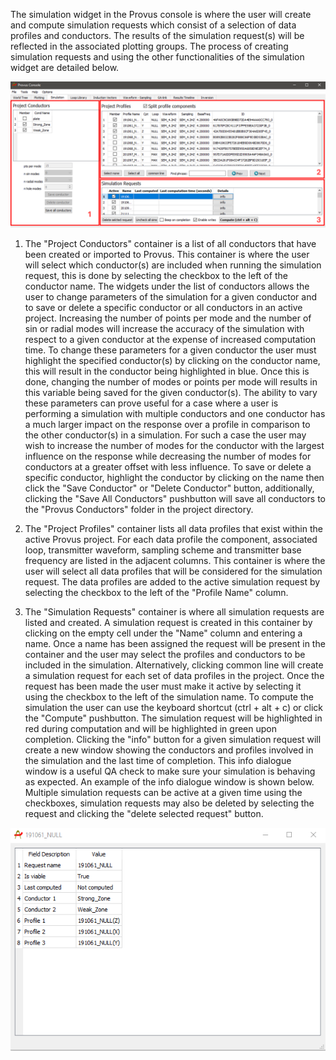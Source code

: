 The simulation widget in the Provus console is where the user will create and compute simulation requests which consist of a selection of data profiles and conductors. The results of the simulation request(s) will be reflected in the associated plotting groups. The process of creating simulation requests and using the other functionalities of the simulation widget are detailed below.

![The simulation widget in Provus divided into specific numbered containers for further explanation](../images/newsim_label.PNG)

1. The "Project Conductors" container is a list of all conductors that have been created or imported to Provus. This container is where the user will select which conductor(s) are included when running the simulation request, this is done by selecting the checkbox to the left of the conductor name. The widgets under the list of conductors allows the user to change parameters of the simulation for a given conductor and to save or delete a specific conductor or all conductors in an active project. Increasing the number of points per mode and the number of sin or radial modes will increase the accuracy of the simulation with respect to a given conductor at the expense of increased computation time. To change these parameters for a given conductor the user must highlight the specified conductor(s) by clicking on the conductor name, this will result in the conductor being highlighted in blue. Once this is done, changing the number of modes or points per mode will results in this variable being saved for the given conductor(s). The ability to vary these parameters can prove useful for a case where a user is performing a simulation with multiple conductors and one conductor has a much larger impact on the response over a profile in comparison to the other conductor(s) in a simulation. For such a case the user may wish to increase the number of modes for the conductor with the largest influence on the response while decreasing the number of modes for conductors at a greater offset with less influence. To save or delete a specific conductor, highlight the conductor by clicking on the name then click the "Save Conductor" or "Delete Conductor" button, additionally, clicking the "Save All Conductors" pushbutton will save all conductors to the "Provus Conductors" folder in the project directory.

2. The "Project Profiles" container lists all data profiles that exist within the active Provus project. For each data profile the component, associated loop, transmitter waveform, sampling scheme and transmitter base frequency are listed in the adjacent columns. This container is where the user will select all data profiles that will be considered for the simulation request. The data profiles are added to the active simulation request by selecting the checkbox to the left of the "Profile Name" column.

3. The "Simulation Requests" container is where all simulation requests are listed and created. A simulation request is created in this container by clicking on the empty cell under the "Name" column and entering a name. Once a name has been assigned the request will be present in the container and the user may select the profiles and conductors to be included in the simulation. Alternatively, clicking common line will create a simulation request for each set of data profiles in the project. Once the request has been made the user must make it active by selecting it using the checkbox to the left of the simulation name. To compute the simulation the user can use the keyboard shortcut (ctrl + alt + c) or click the "Compute" pushbutton. The simulation request will be highlighted in red during computation and will be highlighted in green upon completion. Clicking the "info" button for a given simulation request will create a new window showing the conductors and profiles involved in the simulation and the last time of completion. This info dialogue window is a useful QA check to make sure your simulation is behaving as expected. An example of the info dialogue window is shown below. Multiple simulation requests can be active at a given time using the checkboxes, simulation requests may also be deleted by selecting the request and clicking the "delete selected request" button.

![An example of a simulation request dialog window showing the data profiles and conductors included in the request](../images/simdialog.PNG)

